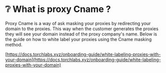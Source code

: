 # ❔ What is proxy Cname ?

Proxy Cname is a way of ask masking your proxies by redirecting your domain to the proxies. This way when the customer generates the proxies they will see your domain instead of the proxy company's name. Below is the guide on how to white label your proxies using the Cname masking method.

[https://docs.torchlabs.xyz/onboarding-guide/white-labeling-proxies-with-your-domain](https://docs.torchlabs.xyz/onboarding-guide/white-labeling-proxies-with-your-domain)
